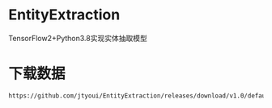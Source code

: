 # EntityExtraction
TensorFlow2+Python3.8实现实体抽取模型

# 下载数据
    https://github.com/jtyoui/EntityExtraction/releases/download/v1.0/default.7z
    